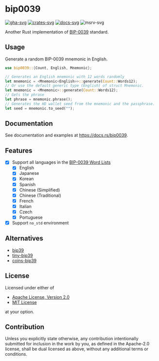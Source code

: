 # bip0039

[![gha-svg]][gha-url]
[![crates-svg]][crates-url]
[![docs-svg]][docs-url]
![msrv-svg]

[gha-svg]: https://github.com/koushiro/rust-bips/workflows/bip0039/badge.svg
[gha-url]: https://github.com/koushiro/rust-bips/actions
[crates-svg]: https://img.shields.io/crates/v/bip0039
[crates-url]: https://crates.io/crates/bip0039
[docs-svg]: https://docs.rs/bip0039/badge.svg
[docs-url]: https://docs.rs/bip0039
[msrv-svg]: https://img.shields.io/badge/rustc-1.61+-blue.svg

Another Rust implementation of [BIP-0039](https://github.com/bitcoin/bips/blob/master/bip-0039.mediawiki) standard.

## Usage

Generate a random BIP-0039 mnemonic in English.

```rust
use bip0039::{Count, English, Mnemonic};

// Generates an English mnemonic with 12 words randomly
let mnemonic = <Mnemonic<English>>::generate(Count::Words12);
// Or use the default generic type (English) of struct Mnemonic.
let mnemonic = <Mnemonic>::generate(Count::Words12);
// Gets the phrase
let phrase = mnemonic.phrase();
// Generates the HD wallet seed from the mnemonic and the passphrase.
let seed = mnemonic.to_seed("");
```

## Documentation

See documentation and examples at https://docs.rs/bip0039.

## Features

- [x] Support all languages in the [BIP-0039 Word Lists](https://github.com/bitcoin/bips/blob/master/bip-0039/bip-0039-wordlists.md)
  - [x] English
  - [x] Japanese
  - [x] Korean
  - [x] Spanish
  - [x] Chinese (Simplified)
  - [x] Chinese (Traditional)
  - [x] French
  - [x] Italian
  - [x] Czech
  - [x] Portuguese
- [x] Support `no_std` environment

## Alternatives

- [bip39](https://github.com/rust-bitcoin/rust-bip39)
- [tiny-bip39](https://github.com/maciejhirsz/tiny-bip39)
- [coins-bip39](https://github.com/summa-tx/bitcoins-rs/tree/main/bip39)

## License

Licensed under either of

- [Apache License, Version 2.0](LICENSE-APACHE)
- [MIT License](LICENSE-MIT)

at your option.

## Contribution

Unless you explicitly state otherwise, any contribution intentionally submitted
for inclusion in the work by you, as defined in the Apache-2.0 license, shall be
dual licensed as above, without any additional terms or conditions.
